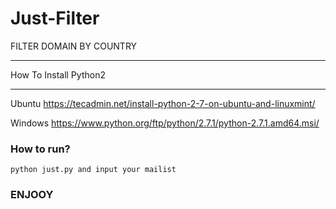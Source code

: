 # Just-Filter
FILTER DOMAIN BY COUNTRY

**************************
How To Install Python2
**************************

Ubuntu <https://tecadmin.net/install-python-2-7-on-ubuntu-and-linuxmint/>

Windows <https://www.python.org/ftp/python/2.7.1/python-2.7.1.amd64.msi/>

### How to run?
```
python just.py and input your mailist
```

### ENJOOY
